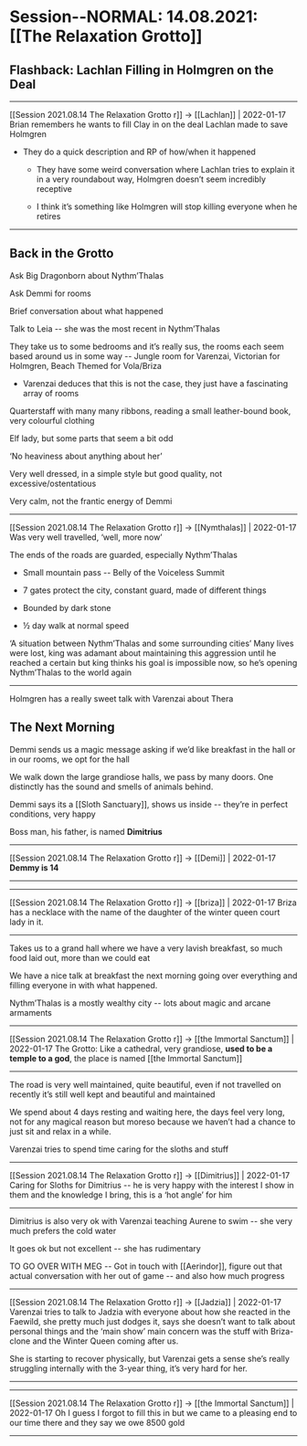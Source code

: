     

# Session--NORMAL: 14.08.2021: [[The Relaxation Grotto]]


## Flashback: Lachlan Filling in Holmgren on the Deal


---

[[Session 2021.08.14 The Relaxation Grotto r]] -> [[Lachlan]] | 2022-01-17
Brian remembers he wants to fill Clay in on the deal Lachlan made to save Holmgren

-   They do a quick description and RP of how/when it happened
    
    -   They have some weird conversation where Lachlan tries to explain it in a very roundabout way, Holmgren doesn’t seem incredibly receptive
        
    -   I think it’s something like Holmgren will stop killing everyone when he retires

---

        

## Back in the Grotto

Ask Big Dragonborn about Nythm’Thalas

Ask Demmi for rooms

Brief conversation about what happened

Talk to Leia -- she was the most recent in Nythm’Thalas

  

They take us to some bedrooms and it’s really sus, the rooms each seem based around us in some way -- Jungle room for Varenzai, Victorian for Holmgren, Beach Themed for Vola/Briza

-   Varenzai deduces that this is not the case, they just have a fascinating array of rooms
    

  

Quarterstaff with many many ribbons, reading a small leather-bound book, very colourful clothing

Elf lady, but some parts that seem a bit odd

‘No heaviness about anything about her’

Very well dressed, in a simple style but good quality, not excessive/ostentatious

Very calm, not the frantic energy of Demmi

  

  

---

[[Session 2021.08.14 The Relaxation Grotto r]] -> [[Nymthalas]] | 2022-01-17
Was very well travelled, ‘well, more now’

The ends of the roads are guarded, especially Nythm’Thalas

-   Small mountain pass -- Belly of the Voiceless Summit
    
-   7 gates protect the city, constant guard, made of different things
    
-   Bounded by dark stone
    
-   ½ day walk at normal speed
    

‘A situation between Nythm’Thalas and some surrounding cities’ Many lives were lost, king was adamant about maintaining this aggression until he reached a certain but king thinks his goal is impossible now, so he’s opening Nythm’Thalas to the world again

---


  

Holmgren has a really sweet talk with Varenzai about Thera

  

  

## The Next Morning

Demmi sends us a magic message asking if we’d like breakfast in the hall or in our rooms, we opt for the hall

  

We walk down the large grandiose halls, we pass by many doors. One distinctly has the sound and smells of animals behind.

  

Demmi says its a [[Sloth Sanctuary]], shows us inside -- they’re in perfect conditions, very happy

Boss man, his father, is named **Dimitrius**

---

[[Session 2021.08.14 The Relaxation Grotto r]] -> [[Demi]] | 2022-01-17
**Demmy is 14**

---


  

---

[[Session 2021.08.14 The Relaxation Grotto r]] -> [[briza]] | 2022-01-17
Briza has a necklace with the name of the daughter of the winter queen court lady in it.

---


  

Takes us to a grand hall where we have a very lavish breakfast, so much food laid out, more than we could eat

  

We have a nice talk at breakfast the next morning going over everything and filling everyone in with what happened.

  

Nythm’Thalas is a mostly wealthy city -- lots about magic and arcane armaments

  

---

[[Session 2021.08.14 The Relaxation Grotto r]] -> [[the Immortal Sanctum]] | 2022-01-17
The Grotto: Like a cathedral, very grandiose, **used to be a temple to a god**, the place is named [[the Immortal Sanctum]]

---

  

The road is very well maintained, quite beautiful, even if not travelled on recently it’s still well kept and beautiful and maintained

  

  

We spend about 4 days resting and waiting here, the days feel very long, not for any magical reason but moreso because we haven’t had a chance to just sit and relax in a while.

  

Varenzai tries to spend time caring for the sloths and stuff

---

[[Session 2021.08.14 The Relaxation Grotto r]] -> [[Dimitrius]] | 2022-01-17
Caring for Sloths for Dimitrius -- he is very happy with the interest I show in them and the knowledge I bring, this is a ‘hot angle’ for him

---


  

Dimitrius is also very ok with Varenzai teaching Aurene to swim -- she very much prefers the cold water

It goes ok but not excellent -- she has rudimentary

  

TO GO OVER WITH MEG -- Got in touch with [[Aerindor]], figure out that actual conversation with her out of game -- and also how much progress

  

---

[[Session 2021.08.14 The Relaxation Grotto r]] -> [[Jadzia]] | 2022-01-17
Varenzai tries to talk to Jadzia with everyone about how she reacted in the Faewild, she pretty much just dodges it, says she doesn’t want to talk about personal things and the ‘main show’ main concern was the stuff with Briza-clone and the Winter Queen coming after us.

She is starting to recover physically, but Varenzai gets a sense she’s really struggling internally with the 3-year thing, it’s very hard for her.

---


  

---

[[Session 2021.08.14 The Relaxation Grotto r]] -> [[the Immortal Sanctum]] | 2022-01-17
Oh I guess I forgot to fill this in but we came to a pleasing end to our time there and they say we owe 8500 gold

---

